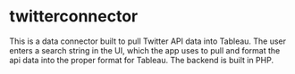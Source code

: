 # twitterconnector
This is a data connector built to pull Twitter API data into Tableau. The user enters a search string in the UI, which the app uses to pull and format the api data into the proper format for Tableau. The backend is built in PHP. 
